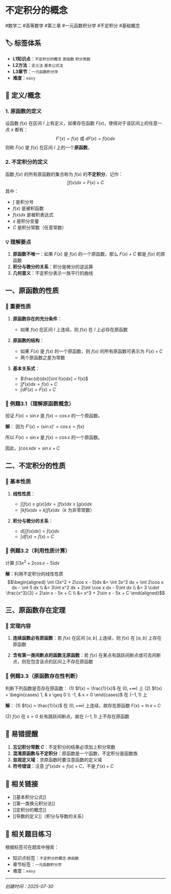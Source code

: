 # 不定积分的概念

#数学二 #高等数学 #第三章 #一元函数积分学 #不定积分 #基础概念

## 🏷️ 标签体系
- **L1知识点**：`不定积分的概念` `原函数` `积分常数`
- **L2方法**：`定义法` `基本公式法`
- **L3章节**：`一元函数积分学`
- **难度**：`easy`
	
## 📖 定义/概念

### 1. 原函数的定义
设函数 $f(x)$ 在区间 $I$ 上有定义，如果存在函数 $F(x)$，使得对于该区间上的任意一点 $x$ 都有：
$$F'(x) = f(x) \text{ 或 } dF(x) = f(x)dx$$
则称 $F(x)$ 是 $f(x)$ 在区间 $I$ 上的一个**原函数**。

### 2. 不定积分的定义
函数 $f(x)$ 的所有原函数的集合称为 $f(x)$ 的**不定积分**，记作：
$$\int f(x)dx = F(x) + C$$
其中：
- $\int$ 是积分号
- $f(x)$ 是被积函数
- $f(x)dx$ 是被积表达式
- $x$ 是积分变量
- $C$ 是积分常数（任意常数）

### 💡 理解要点
1. **原函数不唯一**：如果 $F(x)$ 是 $f(x)$ 的一个原函数，那么 $F(x) + C$ 都是 $f(x)$ 的原函数
2. **积分与微分的关系**：积分是微分的逆运算
3. **几何意义**：不定积分表示一族平行的曲线

## 一、原函数的性质

### 🔑 重要性质

1. **原函数存在的充分条件**：
   - 如果 $f(x)$ 在区间 $I$ 上连续，则 $f(x)$ 在 $I$ 上必存在原函数
   
2. **原函数的结构**：
   - 如果 $F(x)$ 是 $f(x)$ 的一个原函数，则 $f(x)$ 的所有原函数可表示为 $F(x) + C$
   - 两个原函数之差为常数

3. **基本关系式**：
   - $\frac{d}{dx}[\int f(x)dx] = f(x)$
   - $\int f'(x)dx = f(x) + C$
   - $\int dF(x) = F(x) + C$

### 📐 例题3.1（理解原函数概念）
验证 $F(x) = \sin x$ 是 $f(x) = \cos x$ 的一个原函数。

**解**：
因为 $F'(x) = (\sin x)' = \cos x = f(x)$

所以 $F(x) = \sin x$ 是 $f(x) = \cos x$ 的一个原函数。

因此，$\int \cos x dx = \sin x + C$

## 二、不定积分的性质

### 🔑 基本性质

1. **线性性质**：
   - $\int [f(x) \pm g(x)]dx = \int f(x)dx \pm \int g(x)dx$
   - $\int kf(x)dx = k\int f(x)dx$（$k$ 为非零常数）

2. **积分与微分的关系**：
   - $d[\int f(x)dx] = f(x)dx$
   - $\int df(x) = f(x) + C$

### 📐 例题3.2（利用性质计算）
计算 $\int (3x^2 + 2\cos x - 5)dx$

**解**：利用不定积分的线性性质
$$\begin{aligned}
\int (3x^2 + 2\cos x - 5)dx &= \int 3x^2 dx + \int 2\cos x dx - \int 5 dx \\
&= 3\int x^2 dx + 2\int \cos x dx - 5\int dx \\
&= 3 \cdot \frac{x^3}{3} + 2\sin x - 5x + C \\
&= x^3 + 2\sin x - 5x + C
\end{aligned}$$

## 三、原函数存在定理

### 📖 定理内容
1. **连续函数必有原函数**：若 $f(x)$ 在区间 $[a,b]$ 上连续，则 $f(x)$ 在 $[a,b]$ 上存在原函数

2. **含有第一类间断点的函数无原函数**：若 $f(x)$ 在某点有跳跃间断点或可去间断点，则在包含该点的区间上不存在原函数

### 📐 例题3.3（原函数存在性判断）
判断下列函数是否存在原函数：
(1) $f(x) = \frac{1}{x}$ 在 $(0, +\infty)$ 上
(2) $f(x) = \begin{cases} 1, & x \geq 0 \\ -1, & x < 0 \end{cases}$ 在 $(-1, 1)$ 上

**解**：
(1) $f(x) = \frac{1}{x}$ 在 $(0, +\infty)$ 上连续，故存在原函数 $F(x) = \ln x + C$

(2) $f(x)$ 在 $x = 0$ 处有跳跃间断点，故在 $(-1, 1)$ 上不存在原函数

## 🎯 易错提醒

1. **忘记积分常数 $C$**：不定积分的结果必须加上积分常数
2. **混淆原函数与不定积分**：原函数是一个函数，不定积分是函数族
3. **忽视定义域**：求原函数时要注意函数的定义域
4. **符号错误**：注意 $\int f'(x)dx = f(x) + C$，不是 $f'(x) + C$

## 🔗 相关链接
- [[基本积分公式]]
- [[第一类换元积分法]]
- [[定积分的概念]]
- [[导数的定义]]（积分与导数的关系）

## 🔗 相关题目练习
根据标签可在题库中搜索：
- 知识点标签：`不定积分的概念` `原函数`
- 章节标签：`一元函数积分学`
- 难度：`easy`

---
*创建时间：2025-07-30*